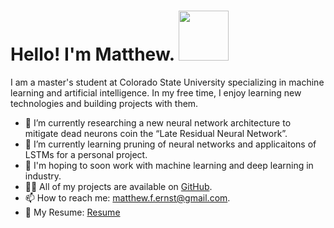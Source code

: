 <h1>Hello! I'm Matthew. <img src="https://thumbs.gfycat.com/TepidTestyAoudad-max-1mb.gif" width="80px"/></h1>
<p> I am a master's student at Colorado State University specializing in machine learning and artificial intelligence. In my free time, I enjoy learning new technologies and building projects with them. </p>

- 🔭 I’m currently researching a new neural network architecture to mitigate dead neurons coin the “Late Residual Neural Network”.
- 🌱 I’m currently learning pruning of neural networks and applicaitons of LSTMs for a personal project.
- 🔮 I'm hoping to soon work with machine learning and deep learning in industry.
- 👨‍💻 All of my projects are available on [GitHub](https://github.com/matthewfernst).
- 📫 How to reach me: [matthew.f.ernst@gmail.com](mailto:matthew.f.ernst@gmail.com).
- 📝 My Resume: [Resume](MatthewErnstResume.pdf)


<!--
**matthewfernst/matthewfernst** is a ✨ _special_ ✨ repository because its `README.md` (this file) appears on your GitHub profile.

Here are some ideas to get you started:

- 🔭 I’m currently working on ...
- 🌱 I’m currently learning ...
- 👯 I’m looking to collaborate on ...
- 🤔 I’m looking for help with ...
- 💬 Ask me about ...
- 📫 How to reach me: ...
- 😄 Pronouns: ...
- ⚡ Fun fact: ...
-->
